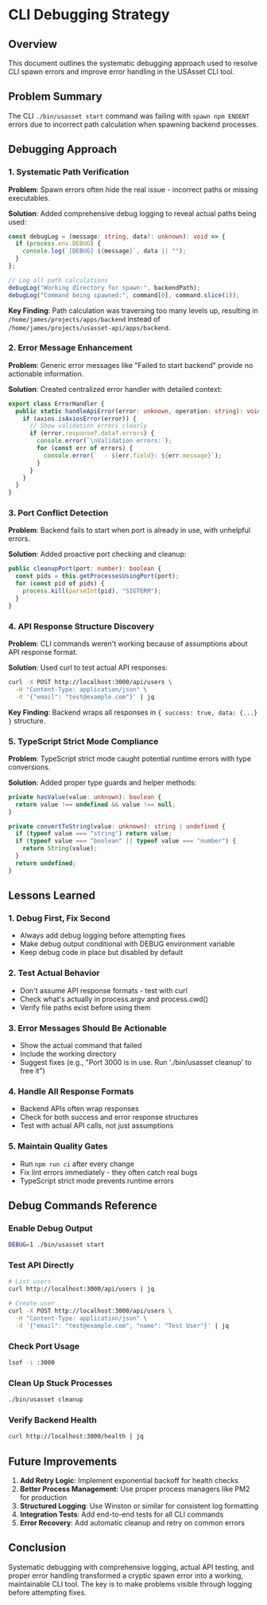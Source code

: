 # CLI Debugging Strategy

## Overview
This document outlines the systematic debugging approach used to resolve CLI spawn errors and improve error handling in the USAsset CLI tool.

## Problem Summary
The CLI `./bin/usasset start` command was failing with `spawn npm ENOENT` errors due to incorrect path calculation when spawning backend processes.

## Debugging Approach

### 1. Systematic Path Verification
**Problem**: Spawn errors often hide the real issue - incorrect paths or missing executables.

**Solution**: Added comprehensive debug logging to reveal actual paths being used:
```typescript
const debugLog = (message: string, data?: unknown): void => {
  if (process.env.DEBUG) {
    console.log(`[DEBUG] ${message}`, data || "");
  }
};

// Log all path calculations
debugLog("Working directory for spawn:", backendPath);
debugLog("Command being spawned:", command[0], command.slice(1));
```

**Key Finding**: Path calculation was traversing too many levels up, resulting in `/home/james/projects/apps/backend` instead of `/home/james/projects/usasset-api/apps/backend`.

### 2. Error Message Enhancement
**Problem**: Generic error messages like "Failed to start backend" provide no actionable information.

**Solution**: Created centralized error handler with detailed context:
```typescript
export class ErrorHandler {
  public static handleApiError(error: unknown, operation: string): void {
    if (axios.isAxiosError(error)) {
      // Show validation errors clearly
      if (error.response?.data?.errors) {
        console.error(`\nValidation errors:`);
        for (const err of errors) {
          console.error(`  - ${err.field}: ${err.message}`);
        }
      }
    }
  }
}
```

### 3. Port Conflict Detection
**Problem**: Backend fails to start when port is already in use, with unhelpful errors.

**Solution**: Added proactive port checking and cleanup:
```typescript
public cleanupPort(port: number): boolean {
  const pids = this.getProcessesUsingPort(port);
  for (const pid of pids) {
    process.kill(parseInt(pid), "SIGTERM");
  }
}
```

### 4. API Response Structure Discovery
**Problem**: CLI commands weren't working because of assumptions about API response format.

**Solution**: Used curl to test actual API responses:
```bash
curl -X POST http://localhost:3000/api/users \
  -H "Content-Type: application/json" \
  -d '{"email": "test@example.com"}' | jq
```

**Key Finding**: Backend wraps all responses in `{ success: true, data: {...} }` structure.

### 5. TypeScript Strict Mode Compliance
**Problem**: TypeScript strict mode caught potential runtime errors with type conversions.

**Solution**: Added proper type guards and helper methods:
```typescript
private hasValue(value: unknown): boolean {
  return value !== undefined && value !== null;
}

private convertToString(value: unknown): string | undefined {
  if (typeof value === "string") return value;
  if (typeof value === "boolean" || typeof value === "number") {
    return String(value);
  }
  return undefined;
}
```

## Lessons Learned

### 1. Debug First, Fix Second
- Always add debug logging before attempting fixes
- Make debug output conditional with DEBUG environment variable
- Keep debug code in place but disabled by default

### 2. Test Actual Behavior
- Don't assume API response formats - test with curl
- Check what's actually in process.argv and process.cwd()
- Verify file paths exist before using them

### 3. Error Messages Should Be Actionable
- Show the actual command that failed
- Include the working directory
- Suggest fixes (e.g., "Port 3000 is in use. Run './bin/usasset cleanup' to free it")

### 4. Handle All Response Formats
- Backend APIs often wrap responses
- Check for both success and error response structures
- Test with actual API calls, not just assumptions

### 5. Maintain Quality Gates
- Run `npm run ci` after every change
- Fix lint errors immediately - they often catch real bugs
- TypeScript strict mode prevents runtime errors

## Debug Commands Reference

### Enable Debug Output
```bash
DEBUG=1 ./bin/usasset start
```

### Test API Directly
```bash
# List users
curl http://localhost:3000/api/users | jq

# Create user
curl -X POST http://localhost:3000/api/users \
  -H "Content-Type: application/json" \
  -d '{"email": "test@example.com", "name": "Test User"}' | jq
```

### Check Port Usage
```bash
lsof -i :3000
```

### Clean Up Stuck Processes
```bash
./bin/usasset cleanup
```

### Verify Backend Health
```bash
curl http://localhost:3000/health | jq
```

## Future Improvements

1. **Add Retry Logic**: Implement exponential backoff for health checks
2. **Better Process Management**: Use proper process managers like PM2 for production
3. **Structured Logging**: Use Winston or similar for consistent log formatting
4. **Integration Tests**: Add end-to-end tests for all CLI commands
5. **Error Recovery**: Add automatic cleanup and retry on common errors

## Conclusion
Systematic debugging with comprehensive logging, actual API testing, and proper error handling transformed a cryptic spawn error into a working, maintainable CLI tool. The key is to make problems visible through logging before attempting fixes.